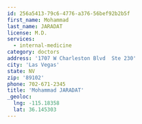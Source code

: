 ```yaml
---
id: 256a5413-79c6-4776-a376-56bef92b2b5f
first_name: Mohammad
last_name: JARADAT
license: M.D.
services:
  - internal-medicine
category: doctors
address: '1707 W Charleston Blvd  Ste 230'
city: 'Las Vegas'
state: NV
zip: '89102'
phone: 702-671-2345
title: 'Mohammad JARADAT'
_geoloc:
  lng: -115.18358
  lat: 36.145303
---
```

